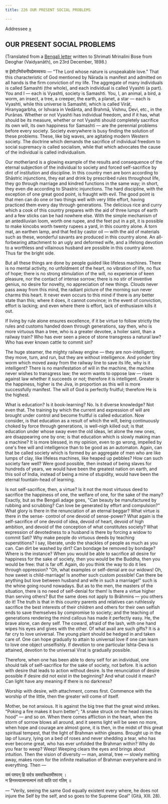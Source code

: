 ```yaml
---
title: 226 OUR PRESENT SOCIAL PROBLEMS

---
```

  

  
   Addressee [»](../../volume_5/epistles_first_series/089_mother.htm)

## OUR PRESENT SOCIAL PROBLEMS

(Translated from a [Bengali letter](b8518e4trans_prose_social.pdf)
written to Shrimati Mrinalini Bose from Deoghar (Vaidyanāth), on 23rd
December, 1898.)

स ईशोऽनिर्वचनीयप्रेमस्वरूपः — "The Lord whose nature is unspeakable
love." That this characteristic of God mentioned by Nārada is manifest
and admitted on all hands is the firm conviction of my life. The
aggregate of many individuals is called Samashti (the whole), and each
individual is called Vyashti (a part). You and I — each is Vyashti,
society is Samashti. You, I, an animal, a bird, a worm, an insect, a
tree, a creeper, the earth, a planet, a star — each is Vyashti, while
this universe is Samashti, which is called Virāt, Hiranyagarbha, or
Ishvara in Vedānta, and Brahmā, Vishnu, Devi, etc., in the Purānas.
Whether or not Vyashti has individual freedom, and if it has, what
should be its measure, whether or not Vyashti should completely
sacrifice its own will, its own happiness for Samashti — are the
perennial problems before every society. Society everywhere is busy
finding the solution of these problems. These, like big waves, are
agitating modern Western society. The doctrine which demands the
sacrifice of individual freedom to social supremacy is called socialism,
while that which advocates the cause of the individual is called
individualism.

Our motherland is a glowing example of the results and consequence of
the eternal subjection of the individual to society and forced
self-sacrifice by dint of institution and discipline. In this country
men are born according to Shāstric injunctions, they eat and drink by
prescribed rules throughout life, they go through marriage and kindred
functions in the same way; in short, they even die according to Shastric
injunctions. The hard discipline, with the exception of one great good
point, is fraught with evil. The good point is that men can do one or
two things well with very little effort, having practiced them every day
through generations. The delicious rice and curry which a cook of this
country prepares with the aid of three lumps of earth and a few sticks
can be had nowhere else. With the simple mechanism of an antediluvian
loom, worth one rupee, and the feet put in a pit, it is possible to make
kincobs worth twenty rupees a yard, in this country alone. A torn mat,
an earthen lamp, and that fed by castor oil — with the aid of materials
such as these, wonderful savants are produced in this country alone. An
all-forbearing attachment to an ugly and deformed wife, and a lifelong
devotion to a worthless and villainous husband are possible in this
country alone. Thus far the bright side.

But all these things are done by people guided like lifeless machines.
There is no mental activity, no unfoldment of the heart, no vibration of
life, no flux of hope; there is no strong stimulation of the will, no
experience of keen pleasure, nor the contact of intense sorrow; there is
no stir of inventive genius, no desire for novelty, no appreciation of
new things. Clouds never pass away from this mind, the radiant picture
of the morning sun never charms this heart. It never even occurs to this
mind if there is any better state than this; where it does, it cannot
convince; in the event of conviction, effort is lacking; and even where
there is effort, lack of enthusiasm kills it out.

If living by rule alone ensures excellence, if it be virtue to follow
strictly the rules and customs handed down through generations, say
then, who is more virtuous than a tree, who is a greater devotee, a
holier saint, than a railway train? Who has ever seen a piece of stone
transgress a natural law? Who has ever known cattle to commit sin?

The huge steamer, the mighty railway engine — they are non-intelligent;
they move, turn, and run, but they are without intelligence. And yonder
tiny worm which moved away from the railway line to save its life, why
is it intelligent? There is no manifestation of will in the machine, the
machine never wishes to transgress law; the worm wants to oppose law —
rises against law whether it succeeds or not; therefore it is
intelligent. Greater is the happiness, higher is the Jiva, in proportion
as this will is more successfully manifest. The will of God is perfectly
fruitful; therefore He is the highest.

What is education? Is it book-learning? No. Is it diverse knowledge? Not
even that. The training by which the current and expression of will are
brought under control and become fruitful is called education. Now
consider, is that education as a result of which the will, being
continuously choked by force through generations, is well-nigh killed
out; is that education under whose sway even the old ideas, let alone
the new ones, are disappearing one by one; is that education which is
slowly making man a machine? It is more blessed, in my opinion, even to
go wrong, impelled by one's free will and intelligence than to be good
as an automaton. Again, can that be called society which is formed by an
aggregate of men who are like lumps of clay, like lifeless machines,
like heaped up pebbles? How can such society fare well? Were good
possible, then instead of being slaves for hundreds of years, we would
have been the greatest nation on earth, and this soil of India, instead
of being a mine of stupidity, would have been the eternal fountain-head
of learning.

Is not self-sacrifice, then, a virtue? Is it not the most virtuous deed
to sacrifice the happiness of one, the welfare of one, for the sake of
the many? Exactly, but as the Bengali adage goes, "Can beauty be
manufactured by rubbing and scrubbing? Can love be generated by effort
and compulsion?" What glory is there in the renunciation of an eternal
beggar? What virtue is there in the sense- control of one devoid of
sense-power? What again is the self-sacrifice of one devoid of idea,
devoid of heart, devoid of high ambition, and devoid of the conception
of what constitutes society? What expression of devotedness to a husband
is there by forcing a widow to commit Sati? Why make people do virtuous
deeds by teaching superstitions? I say, liberate, undo the shackles of
people as much as you can. Can dirt be washed by dirt? Can bondage be
removed by bondage? Where is the instance? When you would be able to
sacrifice all desire for happiness for the sake of society, then you
would be the Buddha, then you would be free: that is far off. Again, do
you think the way to do it lies through oppression? "Oh, what examples
or self-denial are our widows! Oh, how sweet is child-marriage! Is
another such custom possible! Can there be anything but love between
husband and wife in such a marriage!" such is the whine going round
nowadays. But as to the men, the masters of the situation, there is no
need of self-denial for them! Is there a virtue higher than serving
others? But the same does not apply to Brāhmins — you others do it! The
truth is that in this country parents and relatives can ruthlessly
sacrifice the best interests of their children and others for their own
selfish ends to save themselves by compromise to society; and the
teaching of generations rendering the mind callous has made it perfectly
easy. He, the brave alone, can deny self. The coward, afraid of the
lash, with one hand wipes his eyes and gives with the other. Of what
avail are such gifts? It is a far cry to love universal. The young plant
should be hedged in and taken care of. One can hope gradually to attain
to universal love if one can learn to love one object unselfishly. If
devotion to one particular Ishta-Deva is attained, devotion to the
universal Virat is gradually possible.

Therefore, when one has been able to deny self for an individual, one
should talk of self-sacrifice for the sake of society, not before. It is
action with desire that leads to action without desire. Is the
renunciation of desire possible if desire did not exist in the
beginning? And what could it mean? Can light have any meaning if there
is no darkness?

Worship with desire, with attachment, comes first. Commence with the
worship of the little, then the greater will come of itself.

Mother, be not anxious. It is against the big tree that the great wind
strikes. "Poking a fire makes it burn better"; "A snake struck on the
head raises its hood" — and so on. When there comes affliction in the
heart, when the storm of sorrow blows all around, and it seems light
will be seen no more, when hope and courage are almost gone, it is then,
in the midst of this great spiritual tempest, that the light of Brahman
within gleams. Brought up in the lap of luxury, lying on a bed of roses
and never shedding a tear, who has ever become great, who has ever
unfolded the Brahman within? Why do you fear to weep? Weep! Weeping
clears the eyes and brings about intuition. Then the vision of diversity
— man, animal, tree — slowly melting away, makes room for the infinite
realisation of Brahman everywhere and in everything. Then —

समं पश्यन् हि सर्वत्र समवस्थितमीश्वरम् ।  
न हिनस्त्यात्मनात्मानं ततो याति परां गतिम् ॥

— "Verily, seeing the same God equally existent every where, he does not
injure the Self by the self, and so goes to the Supreme Goal" (Gitā,
XIII. 28).